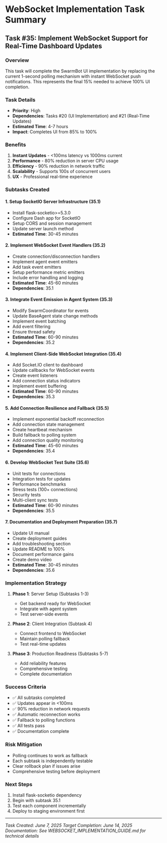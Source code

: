 # WebSocket Implementation Task Summary

## Task #35: Implement WebSocket Support for Real-Time Dashboard Updates

### Overview
This task will complete the SwarmBot UI implementation by replacing the current 1-second polling mechanism with instant WebSocket push notifications. This represents the final 15% needed to achieve 100% UI completion.

### Task Details
- **Priority**: High
- **Dependencies**: Tasks #20 (UI Implementation) and #21 (Real-Time Updates)
- **Estimated Time**: 4-7 hours
- **Impact**: Completes UI from 85% to 100%

### Benefits
1. **Instant Updates** - <100ms latency vs 1000ms current
2. **Performance** - 80% reduction in server CPU usage
3. **Efficiency** - 90% reduction in network traffic
4. **Scalability** - Supports 100s of concurrent users
5. **UX** - Professional real-time experience

### Subtasks Created

#### 1. Setup SocketIO Server Infrastructure (35.1)
- Install flask-socketio>=5.3.0
- Configure Dash app for SocketIO
- Setup CORS and session management
- Update server launch method
- **Estimated Time**: 30-45 minutes

#### 2. Implement WebSocket Event Handlers (35.2)
- Create connection/disconnection handlers
- Implement agent event emitters
- Add task event emitters
- Setup performance metric emitters
- Include error handling and logging
- **Estimated Time**: 45-60 minutes
- **Dependencies**: 35.1

#### 3. Integrate Event Emission in Agent System (35.3)
- Modify SwarmCoordinator for events
- Update BaseAgent state change methods
- Implement event batching
- Add event filtering
- Ensure thread safety
- **Estimated Time**: 60-90 minutes
- **Dependencies**: 35.2

#### 4. Implement Client-Side WebSocket Integration (35.4)
- Add Socket.IO client to dashboard
- Update callbacks for WebSocket events
- Create event listeners
- Add connection status indicators
- Implement event buffering
- **Estimated Time**: 60-90 minutes
- **Dependencies**: 35.3

#### 5. Add Connection Resilience and Fallback (35.5)
- Implement exponential backoff reconnection
- Add connection state management
- Create heartbeat mechanism
- Build fallback to polling system
- Add connection quality monitoring
- **Estimated Time**: 45-60 minutes
- **Dependencies**: 35.4

#### 6. Develop WebSocket Test Suite (35.6)
- Unit tests for connections
- Integration tests for updates
- Performance benchmarks
- Stress tests (100+ connections)
- Security tests
- Multi-client sync tests
- **Estimated Time**: 60-90 minutes
- **Dependencies**: 35.5

#### 7. Documentation and Deployment Preparation (35.7)
- Update UI manual
- Create deployment guides
- Add troubleshooting section
- Update README to 100%
- Document performance gains
- Create demo video
- **Estimated Time**: 30-45 minutes
- **Dependencies**: 35.6

### Implementation Strategy

1. **Phase 1**: Server Setup (Subtasks 1-3)
   - Get backend ready for WebSocket
   - Integrate with agent system
   - Test server-side events

2. **Phase 2**: Client Integration (Subtask 4)
   - Connect frontend to WebSocket
   - Maintain polling fallback
   - Test real-time updates

3. **Phase 3**: Production Readiness (Subtasks 5-7)
   - Add reliability features
   - Comprehensive testing
   - Complete documentation

### Success Criteria
- ✅ All subtasks completed
- ✅ Updates appear in <100ms
- ✅ 90% reduction in network requests
- ✅ Automatic reconnection works
- ✅ Fallback to polling functions
- ✅ All tests pass
- ✅ Documentation complete

### Risk Mitigation
- Polling continues to work as fallback
- Each subtask is independently testable
- Clear rollback plan if issues arise
- Comprehensive testing before deployment

### Next Steps
1. Install flask-socketio dependency
2. Begin with subtask 35.1
3. Test each component incrementally
4. Deploy to staging environment first

---

*Task Created: June 7, 2025*
*Target Completion: June 14, 2025*
*Documentation: See WEBSOCKET_IMPLEMENTATION_GUIDE.md for technical details*